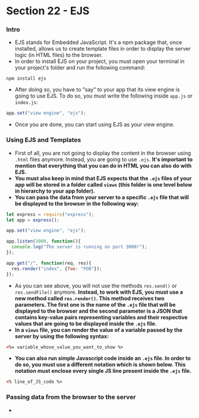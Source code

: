 # Section 22 - EJS

### Intro
* EJS stands for Embedded JavaScript. It's a npm package that, once installed, allows us to create template files in order to display the server logic (in HTML files) to the browser.
* In order to install EJS on your project, you must open your terminal in your project's folder and run the following command:
```
npm install ejs
```
* After doing so, you have to "say" to your app that its view engine is going to use EJS. To do so, you must write the following inside ```app.js``` or ```index.js```:
```javascript
app.set("view engine", "ejs");
```
* Once you are done, you can start using EJS as your view engine.

### Using EJS and Templates
* First of all, you are not going to display the content in the browser using ```.html``` files anymore. Instead, you are going to use ```.ejs```. __It's important to mention that everything that you can do in HTML you can also do with EJS.__
* __You must also keep in mind that EJS expects that the ```.ejs``` files of your app will be stored in a folder called ```views``` (this folder is one level below in hierarchy to your app folder).__
* __You can pass the data from your server to a specific ```.ejs``` file that will be displayed to the browser in the following way:__
```javascript
let express = require("express");
let app = express();

app.set("view engine", "ejs");

app.listen(3000, function(){
  console.log("The server is running on port 3000!");
});

app.get("/", function(req, res){
  res.render("index", {foo: "FOO"});
});
```
* As you can see above, you will not use the methods ```res.send()``` or ```res.sendFile()``` anymore. __Instead, to work with EJS, you must use a new method called ```res.render()```. This method receives two parameters. The first one is the name of the ```.ejs``` file that will be displayed to the browser and the second parameter is a JSON that contains key-value pairs representing variables and their respective values that are going to be displayed inside the ```.ejs``` file.__
* __In a ```views``` file, you can render the value of a variable passed by the server by using the following syntax:__
```HTML
<%= variable_whose_value_you_want_to_show %>
```
* __You can also run simple Javascript code inside an ```.ejs``` file. In order to do so, you must use a different notation which is shown below. This notation must enclose every single JS line present inside the ```.ejs``` file.__
```HTML
<% line_of_JS_code %>
```

### Passing data from the browser to the server
* 
